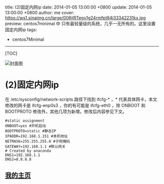 title:  (2)固定内网ip
date: 2014-01-05 13:00:00 +0800
update: 2014-01-05 13:00:00 +0800
author: me
cover: https://ws1.sinaimg.cn/large/006jIRTegy1g24rmfpt84j33342231kx.jpg
preview:  centos7minimal 中 只有最轻量级的系统，几乎一无所有的。这里设置固定内网ip
tags:

  -  centos7Minimal

---



[TOC]

![封面图](https://ws1.sinaimg.cn/large/006jIRTegy1g24rmfpt84j33342231kx.jpg)

# (2)固定内网ip

在 /etc/sysconfig/network-scripts 路径下找到 ifcfg-* ，* 代表具体网卡，本文修改的网卡是 ifcfg-enp0s3 ，你的有可能是 ifcfg-eth0 ，除 ONBOOT 和 BOOTPROTO 修改外，其他几项为新增。修改后内容参见下文。

```properties
#static assignment
ONBOOT=yes #开机启动
BOOTPROTO=static #静态IP
IPADDR=192.168.1.151 #本机地址
NETMASK=255.255.255.0 #子网掩码
GATEWAY=192.168.1.1 #默认网关
# Created by anaconda
DNS1=192.168.1.1
DNS2=8.8.8.8
```

## [我的主页](https://suveng.github.io/blog/)



